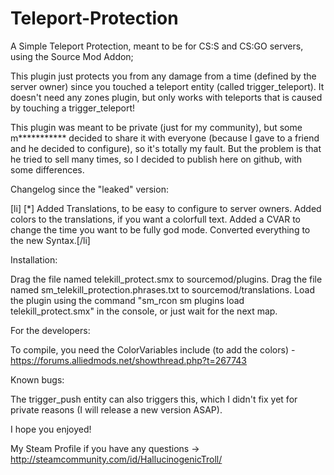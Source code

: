 # Teleport-Protection

A Simple Teleport Protection, meant to be for CS:S and CS:GO servers, using the Source Mod Addon;

This plugin just protects you from any damage from a time (defined by the server owner) since you touched a teleport entity (called trigger_teleport).
It doesn't need any zones plugin, but only works with teleports that is caused by touching a trigger_teleport!

This plugin was meant to be private (just for my community), but some m*********** decided to share it with everyone (because I gave to a friend and he decided to configure), so it's totally my fault.
But the problem is that he tried to sell many times, so I decided to publish here on github, with some differences.

Changelog since the "leaked" version:

[li]
[*] Added Translations, to be easy to configure to server owners.
Added colors to the translations, if you want a colorfull text.
Added a CVAR to change the time you want to be fully god mode.
Converted everything to the new Syntax.[/li]

Installation:

Drag the file named telekill_protect.smx to sourcemod/plugins.
Drag the file named sm_telekill_protection.phrases.txt to sourcemod/translations.
Load the plugin using the command "sm_rcon sm plugins load telekill_protect.smx" in the console, or just wait for the next map.

For the developers:

To compile, you need the ColorVariables include (to add the colors) - https://forums.alliedmods.net/showthread.php?t=267743

Known bugs:

The trigger_push entity can also triggers this, which I didn't fix yet for private reasons (I will release a new version ASAP).

I hope you enjoyed!

My Steam Profile if you have any questions -> http://steamcommunity.com/id/HallucinogenicTroll/

